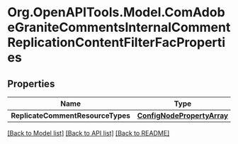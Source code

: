 # Org.OpenAPITools.Model.ComAdobeGraniteCommentsInternalCommentReplicationContentFilterFacProperties
## Properties

Name | Type | Description | Notes
------------ | ------------- | ------------- | -------------
**ReplicateCommentResourceTypes** | [**ConfigNodePropertyArray**](ConfigNodePropertyArray.md) |  | [optional] 

[[Back to Model list]](../README.md#documentation-for-models) [[Back to API list]](../README.md#documentation-for-api-endpoints) [[Back to README]](../README.md)


